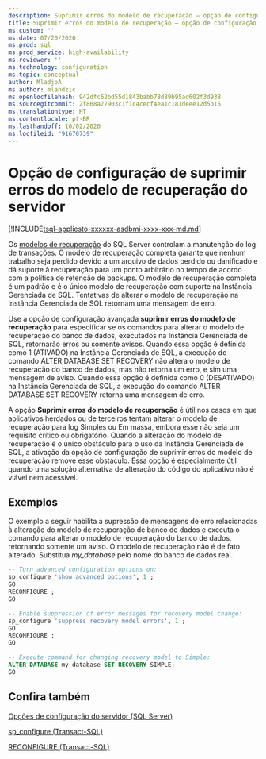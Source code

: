 ```yaml
---
description: Suprimir erros do modelo de recuperação – opção de configuração do servidor
title: Suprimir erros do modelo de recuperação – opção de configuração do servidor | Microsoft Docs
ms.custom: ''
ms.date: 07/20/2020
ms.prod: sql
ms.prod_service: high-availability
ms.reviewer: ''
ms.technology: configuration
ms.topic: conceptual
author: MladjoA
ms.author: mlandzic
ms.openlocfilehash: 942dfc62bd55d1843babb78d89b95ad602f3d938
ms.sourcegitcommit: 2f868a77903c1f1c4cecf4ea1c181deee12d5b15
ms.translationtype: HT
ms.contentlocale: pt-BR
ms.lasthandoff: 10/02/2020
ms.locfileid: "91670739"
---
```

# <a name="suppress-recovery-model-errors-server-configuration-option"></a>Opção de configuração de suprimir erros do modelo de recuperação do servidor

[!INCLUDE[tsql-appliesto-xxxxxx-asdbmi-xxxx-xxx-md.md](../../includes/tsql-appliesto-xxxxxx-asdbmi-xxxx-xxx-md.md)]

Os [modelos de recuperação](../../relational-databases/backup-restore/recovery-models-sql-server.md) do SQL Server controlam a manutenção do log de transações. O modelo de recuperação completa garante que nenhum trabalho seja perdido devido a um arquivo de dados perdido ou danificado e dá suporte à recuperação para um ponto arbitrário no tempo de acordo com a política de retenção de backups. O modelo de recuperação completa é um padrão e é o único modelo de recuperação com suporte na Instância Gerenciada de SQL. Tentativas de alterar o modelo de recuperação na Instância Gerenciada de SQL retornam uma mensagem de erro.

Use a opção de configuração avançada **suprimir erros do modelo de recuperação** para especificar se os comandos para alterar o modelo de recuperação do banco de dados, executados na Instância Gerenciada de SQL, retornarão erros ou somente avisos. Quando essa opção é definida como 1 (ATIVADO) na Instância Gerenciada de SQL, a execução do comando ALTER DATABASE SET RECOVERY não altera o modelo de recuperação do banco de dados, mas não retorna um erro, e sim uma mensagem de aviso. Quando essa opção é definida como 0 (DESATIVADO) na Instância Gerenciada de SQL, a execução do comando ALTER DATABASE SET RECOVERY retorna uma mensagem de erro.

A opção **Suprimir erros do modelo de recuperação** é útil nos casos em que aplicativos herdados ou de terceiros tentam alterar o modelo de recuperação para log Simples ou Em massa, embora esse não seja um requisito crítico ou obrigatório. Quando a alteração do modelo de recuperação é o único obstáculo para o uso da Instância Gerenciada de SQL, a ativação da opção de configuração de suprimir erros do modelo de recuperação remove esse obstáculo. Essa opção é especialmente útil quando uma solução alternativa de alteração do código do aplicativo não é viável nem acessível.

## <a name="examples"></a>Exemplos

O exemplo a seguir habilita a supressão de mensagens de erro relacionadas à alteração do modelo de recuperação de banco de dados e executa o comando para alterar o modelo de recuperação do banco de dados, retornando somente um aviso. O modelo de recuperação não é de fato alterado. Substitua *my_database* pelo nome do banco de dados real.

```sql
-- Turn advanced configuration options on:
sp_configure 'show advanced options', 1 ;  
GO
RECONFIGURE ;  
GO

-- Enable suppression of error messages for recovery model change:
sp_configure 'suppress recovery model errors', 1 ;  
GO
RECONFIGURE ;  
GO

-- Execute command for changing recovery model to Simple:
ALTER DATABASE my_database SET RECOVERY SIMPLE;
GO
```

## <a name="see-also"></a>Confira também

[Opções de configuração do servidor &#40;SQL Server&#41;](../../database-engine/configure-windows/server-configuration-options-sql-server.md)

[sp_configure &#40;Transact-SQL&#41;](../../relational-databases/system-stored-procedures/sp-configure-transact-sql.md)

[RECONFIGURE &#40;Transact-SQL&#41;](../../t-sql/language-elements/reconfigure-transact-sql.md)